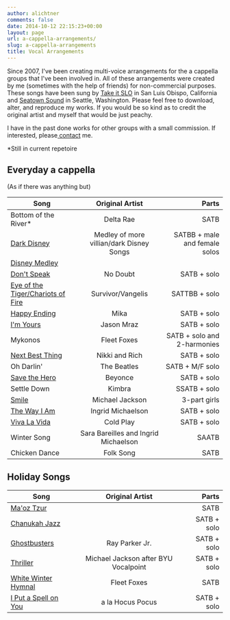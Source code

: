 ```yaml
---
author: alichtner
comments: false
date: 2014-10-12 22:15:23+00:00
layout: page
url: a-cappella-arrangements/
slug: a-cappella-arrangements
title: Vocal Arrangements
---
```



Since 2007, I've been creating multi-voice arrangements for the a cappella groups that I've been involved in. All of these arrangements were created by me (sometimes with the help of friends) for non-commercial purposes. These songs have been sung by [Take it SLO](http://www.takeitslo.com/) in San Luis Obispo, California and [Seatown Sound](https://www.facebook.com/SeatownSound) in Seattle, Washington. Please feel free to download, alter, and reproduce my works. If you would be so kind as to credit the original artist and myself that would be just peachy.

I have in the past done works for other groups with a small commission. If interested, please[ contact](http://aaronlichtner.com/contact/) me.

*Still in current repetoire



## Everyday a cappella


(As if there was anything but)


| Song       | Original Artist    | Parts  |
| ------------- |:-------------:| -----:|
| Bottom of the River* | Delta Rae | SATB |
| [Dark Disney](http://biz157.inmotionhosting.com/~aaronl8/wp-content/uploads/2014/10/Dark-Disney.pdf) | Medley of more villian/dark Disney Songs | SATBB + male and female solos |
| [Disney Medley](http://biz157.inmotionhosting.com/~aaronl8/wp-content/uploads/2014/12/Disney-medley6-Full-Score.pdf) | | |
| [Don't Speak](http://aaronlichtner.com/wp-content/uploads/2014/10/DontSpeakFinal.pdf) | No Doubt | SATB + solo |
| [Eye of the Tiger/Chariots of Fire](http://biz157.inmotionhosting.com/~aaronl8/wp-content/uploads/2014/10/eye-of-the-tiger-Full-Score.pdf) | Survivor/Vangelis |  SATTBB + solo | 
| [Happy Ending](http://biz157.inmotionhosting.com/~aaronl8/wp-content/uploads/2014/12/Happy-Ending-wo-chords-Full-Score.pdf) | Mika | SATB + solo | 
| [I'm Yours](http://aaronlichtner.com/wp-content/uploads/2014/10/ImYoursFinal.pdf) | Jason Mraz | SATB + solo | 
| Mykonos  | Fleet Foxes | SATB + solo and 2-harmonies | 
| [Next Best Thing](http://biz157.inmotionhosting.com/~aaronl8/wp-content/uploads/2014/12/Next-Best-Thing-Full-Score.pdf) |  Nikki and Rich | SATB + solo | 
| Oh Darlin' | The Beatles | SATB + M/F solo | 
| [Save the Hero](http://biz157.inmotionhosting.com/~aaronl8/wp-content/uploads/2014/12/Save-the-Hero.pdf) | Beyonce | SATB + solo | 
| Settle Down | Kimbra | SSATB + solo | 
| [Smile](http://aaronlichtner.com/wp-content/uploads/2014/10/Smile_Final.pdf) |  Michael Jackson | 3-part girls | 
| [The Way I Am](http://biz157.inmotionhosting.com/~aaronl8/wp-content/uploads/2014/12/The-Way-I-Am-done-Full-Score.pdf) |  Ingrid Michaelson |  SATB + solo | 
| [Viva La Vida](http://biz157.inmotionhosting.com/~aaronl8/wp-content/uploads/2014/12/Viva-La-Vida-Full-Score.pdf) | Cold Play | SATB + solo | 
| Winter Song | Sara Bareilles and Ingrid Michaelson | SAATB | 
| Chicken Dance | Folk Song | SATB |


## Holiday Songs


| Song       | Original Artist    | Parts  |
| ------------- |:-------------:| -----:|
| [Ma'oz Tzur](http://aaronlichtner.com/wp-content/uploads/2016/12/MaozTzur.pdf) | | SATB | 
| [Chanukah Jazz](http://biz157.inmotionhosting.com/~aaronl8/wp-content/uploads/2014/10/Chanukah-Jazz.pdf) | | SATB + solo | 
| [Ghostbusters](http://biz157.inmotionhosting.com/~aaronl8/wp-content/uploads/2014/10/Ghostbusters-Seatown.pdf) | Ray Parker Jr. | SATB + solo |
| [Thriller](http://biz157.inmotionhosting.com/~aaronl8/wp-content/uploads/2014/10/Thriller_Seatown_Final-Full-Score.pdf) | Michael Jackson after BYU Vocalpoint | SATB + solo | 
| [White Winter Hymnal](http://biz157.inmotionhosting.com/~aaronl8/wp-content/uploads/2014/12/White-Winter-Hymnal_bridge.pdf) | Fleet Foxes | SATB | 
| [I Put a Spell on You](http://aaronlichtner.com/wp-content/uploads/2014/10/HocusPocus-Full-Score.pdf) | a la Hocus Pocus | SATB + solo |
